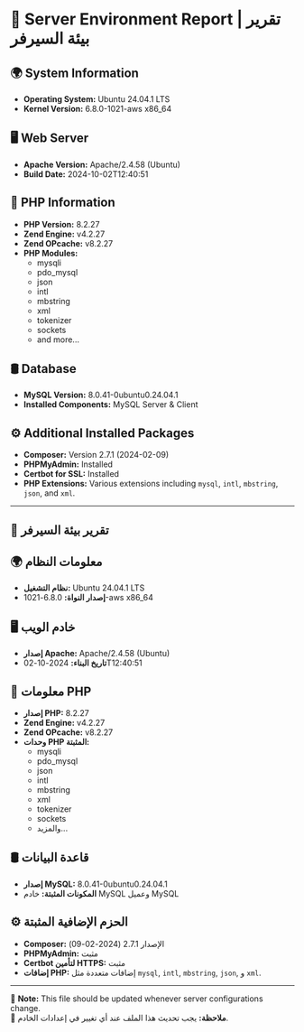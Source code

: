 # 📌 Server Environment Report | تقرير بيئة السيرفر

## 🌍 System Information

- **Operating System:** Ubuntu 24.04.1 LTS
- **Kernel Version:** 6.8.0-1021-aws x86_64

## 🖥️ Web Server

- **Apache Version:** Apache/2.4.58 (Ubuntu)
- **Build Date:** 2024-10-02T12:40:51

## 🐘 PHP Information

- **PHP Version:** 8.2.27
- **Zend Engine:** v4.2.27
- **Zend OPcache:** v8.2.27
- **PHP Modules:**
  - mysqli
  - pdo_mysql
  - json
  - intl
  - mbstring
  - xml
  - tokenizer
  - sockets
  - and more...

## 🛢️ Database

- **MySQL Version:** 8.0.41-0ubuntu0.24.04.1
- **Installed Components:** MySQL Server & Client

## ⚙️ Additional Installed Packages

- **Composer:** Version 2.7.1 (2024-02-09)
- **PHPMyAdmin:** Installed
- **Certbot for SSL:** Installed
- **PHP Extensions:** Various extensions including `mysql`, `intl`, `mbstring`, `json`, and `xml`.

---

## 📌 تقرير بيئة السيرفر

## 🌍 معلومات النظام

- **نظام التشغيل:** Ubuntu 24.04.1 LTS
- **إصدار النواة:** 6.8.0-1021-aws x86_64

## 🖥️ خادم الويب

- **إصدار Apache:** Apache/2.4.58 (Ubuntu)
- **تاريخ البناء:** 2024-10-02T12:40:51

## 🐘 معلومات PHP

- **إصدار PHP:** 8.2.27
- **Zend Engine:** v4.2.27
- **Zend OPcache:** v8.2.27
- **وحدات PHP المثبتة:**
  - mysqli
  - pdo_mysql
  - json
  - intl
  - mbstring
  - xml
  - tokenizer
  - sockets
  - والمزيد...

## 🛢️ قاعدة البيانات

- **إصدار MySQL:** 8.0.41-0ubuntu0.24.04.1
- **المكونات المثبتة:** خادم MySQL وعميل MySQL

## ⚙️ الحزم الإضافية المثبتة

- **Composer:** الإصدار 2.7.1 (2024-02-09)
- **PHPMyAdmin:** مثبت
- **Certbot لتأمين HTTPS:** مثبت
- **إضافات PHP:** إضافات متعددة مثل `mysql`, `intl`, `mbstring`, `json`, و `xml`.

---

📢 **Note:** This file should be updated whenever server configurations change.  
📢 **ملاحظة:** يجب تحديث هذا الملف عند أي تغيير في إعدادات الخادم.
